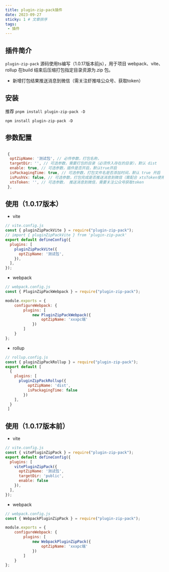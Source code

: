 ```yaml
---
title: plugin-zip-pack插件
date: 2023-09-27
sticky: 1 # 文章排序
tags:
 - 插件
---
```


## 插件简介

`plugin-zip-pack` 源码使用ts编写（1.0.17版本前js），用于项目 webpack、vite、rollup 在build 结束后压缩打包指定目录资源为.zip 包。

- 新增打包结果推送消息到微信（需关注虾推啥公众号、获取token）

## 安装

推荐 `pnpm install plugin-zip-pack -D`

`npm install plugin-zip-pack -D`

## 参数配置

```javascript

 {
  optZipName: '测试包', // 必传参数，打包名称，
  targetDir: '', // 可选参数，需要打包的目录（必须传入存在的目录），默认 dist
  enable: true, // 可选参数，插件是否开启，默认true开启
  isPackagingTime: true, // 可选参数，打包文件名是否添加时间，默认 true 开启
  isPushVx: false, // 可选参数，打包完成是否推送消息到微信（需配合 xtsToken使用），默认false
  xtsToken: '', // 可选参数， 推送消息到微信，需要关注公众号获取token
 },

```


## 使用（1.0.17版本）

- vite

```javascript
// vite.config.js
const { pluginZipPackVite } = require("plugin-zip-pack");
// import { pluginZipPackVite } from 'plugin-zip-pack'
export default defineConfig({
  plugins: [
    pluginZipPackVite({
      optZipName: '测试包',
    }),
  ],
});
```

- webpack

```javascript
// webpack.config.js
const { PluginZipPackWebpack } = require("plugin-zip-pack");

module.exports = {
    configureWebpack: {
        plugins: [
            new PluginZipPackWebpack({
                optZipName: 'xxxpc端'
            })
        ]
    }
};
```

- rollup

```javascript
// rollup.config.js
const { pluginZipPackRollup } = require("plugin-zip-pack");
export default [
  {
    plugins: [
      pluginZipPackRollup({
          optZipName: 'dist',
          isPackagingTime: false
        })
    ],
  }
 ]
```


## 使用（1.0.17版本前）

- vite

```javascript
// vite.config.js
const { vitePluginZipPack } = require("plugin-zip-pack");
export default defineConfig({
  plugins: [
    vitePluginZipPack({
      optZipName: '测试包',
      targetDir: 'public',
      enable: false
    }),
  ],
});
```

- webpack

```javascript
// webpack.config.js
const { WebpackPluginZipPack } = require("plugin-zip-pack");

module.exports = {
    configureWebpack: {
        plugins: [
            new WebpackPluginZipPack({
                optZipName: 'xxxpc端'
            })
        ]
    }
};
```



